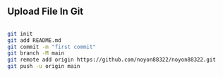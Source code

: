 ## Upload File In Git



   ```bash

   git init
git add README.md
git commit -m "first commit"
git branch -M main
git remote add origin https://github.com/noyon88322/noyon88322.git
git push -u origin main

   ```
